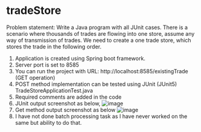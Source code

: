 # tradeStore
Problem statement: Write a Java program with all JUnit cases. There is a scenario where thousands of trades are flowing into one store, assume any way of transmission of trades. We need to  create a one trade store, which stores the trade in the following order.

1. Application is created using Spring boot framework.
2. Server port is set to 8585
3. You can run the project with URL: http://localhost:8585/existingTrade  (GET operation)
4. POST method implementation can be tested using JUnit (JUnit5) TradeStoreApplicationTest.java
5. Required comments are added in the code
6. JUnit output screenshot as below,
![image](https://user-images.githubusercontent.com/35679300/212643198-78d44b3a-9714-4dc7-bc33-504c3dbb19ed.png)
7. Get method output screenshot as below
![image](https://user-images.githubusercontent.com/35679300/212643628-527a8506-3309-470d-968e-4927573041f6.png)
8. I have not done batch processing task as I have never worked on the same but ability to do that.
